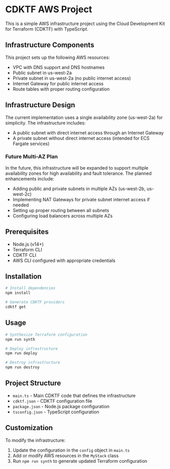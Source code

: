 # CDKTF AWS Project

This is a simple AWS infrastructure project using the Cloud Development Kit for Terraform (CDKTF) with TypeScript.

## Infrastructure Components

This project sets up the following AWS resources:

- VPC with DNS support and DNS hostnames
- Public subnet in us-west-2a
- Private subnet in us-west-2a (no public internet access)
- Internet Gateway for public internet access
- Route tables with proper routing configuration

## Infrastructure Design

The current implementation uses a single availability zone (us-west-2a) for simplicity. The infrastructure includes:

- A public subnet with direct internet access through an Internet Gateway
- A private subnet without direct internet access (intended for ECS Fargate services)

### Future Multi-AZ Plan

In the future, this infrastructure will be expanded to support multiple availability zones for high availability and fault tolerance. The planned enhancements include:

- Adding public and private subnets in multiple AZs (us-west-2b, us-west-2c)
- Implementing NAT Gateways for private subnet internet access if needed
- Setting up proper routing between all subnets
- Configuring load balancers across multiple AZs

## Prerequisites

- Node.js (v14+)
- Terraform CLI
- CDKTF CLI
- AWS CLI configured with appropriate credentials

## Installation

```bash
# Install dependencies
npm install

# Generate CDKTF providers
cdktf get
```

## Usage

```bash
# Synthesize Terraform configuration
npm run synth

# Deploy infrastructure
npm run deploy

# Destroy infrastructure
npm run destroy
```

## Project Structure

- `main.ts` - Main CDKTF code that defines the infrastructure
- `cdktf.json` - CDKTF configuration file
- `package.json` - Node.js package configuration
- `tsconfig.json` - TypeScript configuration

## Customization

To modify the infrastructure:

1. Update the configuration in the `config` object in `main.ts`
2. Add or modify AWS resources in the `MyStack` class
3. Run `npm run synth` to generate updated Terraform configuration
